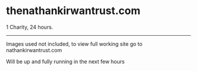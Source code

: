 thenathankirwantrust.com
========================

1 Charity, 24 hours.

------------------------
Images used not included, to view full working site go to nathankirwantrust.com

Will be up and fully running in the next few hours
